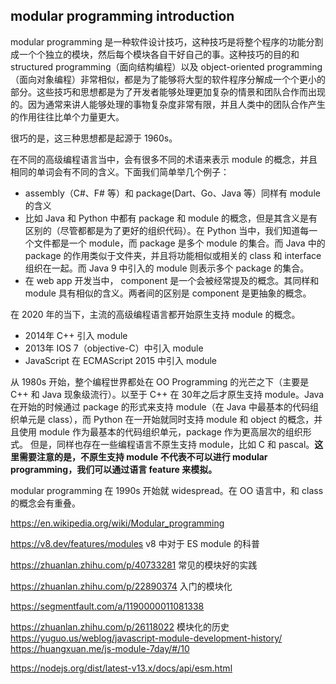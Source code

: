 ## modular programming introduction
modular programming 是一种软件设计技巧，这种技巧是将整个程序的功能分割成一个个独立的模块，然后每个模块各自干好自己的事。这种技巧的目的和 structured programming（面向结构编程）以及 object-oriented programming（面向对象编程）非常相似，都是为了能够将大型的软件程序分解成一个个更小的部分。这些技巧和思想都是为了开发者能够处理更加复杂的情景和团队合作而出现的。因为通常来讲人能够处理的事物复杂度非常有限，并且人类中的团队合作产生的作用往往比单个力量更大。

很巧的是，这三种思想都是起源于 1960s。

在不同的高级编程语言当中，会有很多不同的术语来表示 module 的概念，并且相同的单词会有不同的含义。下面我们简单举几个例子：
- assembly（C#、F# 等）和 package(Dart、Go、Java 等）同样有 module 的含义
- 比如 Java 和 Python 中都有 package 和 module 的概念，但是其含义是有区别的（尽管都都是为了更好的组织代码）。在 Python 当中，我们知道每一个文件都是一个 module，而 package 是多个 module 的集合。而 Java 中的 package 的作用类似于文件夹，并且将功能相似或相关的 class 和 interface 组织在一起。而 Java 9 中引入的 module 则表示多个 package 的集合。
- 在 web app 开发当中， component 是一个会被经常提及的概念。其同样和 module 具有相似的含义。两者间的区别是 component 是更抽象的概念。

在 2020 年的当下，主流的高级编程语言都开始原生支持 module 的概念。
- 2014年 C++ 引入 module
- 2013年 IOS 7（objective-C）中引入 module
- JavaScript 在 ECMAScript 2015 中引入 module

从 1980s 开始，整个编程世界都处在 OO Programming 的光芒之下（主要是 C++ 和 Java 现象级流行）。以至于 C++ 在 30年之后才原生支持 module。Java 在开始的时候通过 package 的形式来支持 module（在 Java 中最基本的代码组织单元是 class），而 Python 在一开始就同时支持 module 和 object 的概念，并且使用 module 作为最基本的代码组织单元，package 作为更高层次的组织形式。
但是，同样也存在一些编程语言不原生支持 module，比如 C 和 pascal。**这里需要注意的是，不原生支持 module 不代表不可以进行 modular programming，我们可以通过语言 feature 来模拟。**



modular programming 在 1990s 开始就 widespread。在 OO 语言中，和 class 的概念会有重叠。



https://en.wikipedia.org/wiki/Modular_programming

https://v8.dev/features/modules v8 中对于 ES module 的科普

https://zhuanlan.zhihu.com/p/40733281 常见的模块好的实践

https://zhuanlan.zhihu.com/p/22890374 入门的模块化

https://segmentfault.com/a/1190000011081338 

https://zhuanlan.zhihu.com/p/26118022 模块化的历史
https://yuguo.us/weblog/javascript-module-development-history/
https://huangxuan.me/js-module-7day/#/10

https://nodejs.org/dist/latest-v13.x/docs/api/esm.html
